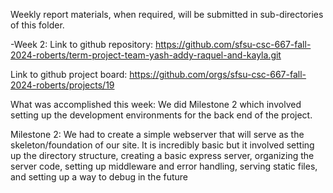 Weekly report materials, when required, will be submitted in sub-directories of this folder.

-Week 2:
Link to github repository: https://github.com/sfsu-csc-667-fall-2024-roberts/term-project-team-yash-addy-raquel-and-kayla.git

Link to github project board: https://github.com/orgs/sfsu-csc-667-fall-2024-roberts/projects/19

What was accomplished this week: We did Milestone 2 which involved setting up the development environments for the back end of the project.

Milestone 2: We had to create a simple webserver that will serve as the skeleton/foundation of our site. It is incredibly basic but it involved setting up the directory structure, creating a basic express server, organizing the server code, setting up middleware and error handling, serving static files, and setting up a way to debug in the future
